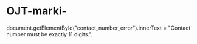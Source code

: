 # OJT-marki-
document.getElementById("contact_number_error").innerText = "Contact number must be exactly 11 digits.";